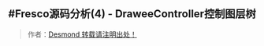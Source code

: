 #Fresco源码分析(4) - DraweeController控制图层树
---

> 作者：[Desmond 转载请注明出处！](http://blog.csdn.net/desmondj)

